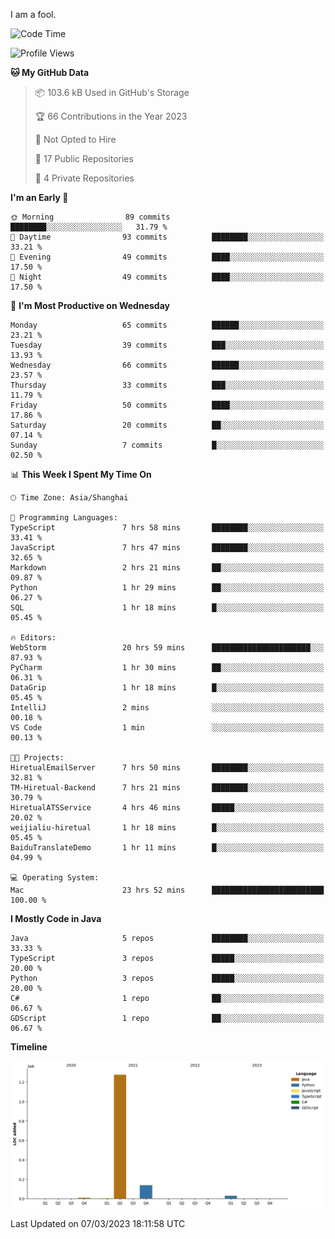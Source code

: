 I am a fool.

<!--START_SECTION:waka-->
![Code Time](http://img.shields.io/badge/Code%20Time-153%20hrs%2013%20mins-blue)

![Profile Views](http://img.shields.io/badge/Profile%20Views-23-blue)

**🐱 My GitHub Data** 

> 📦 103.6 kB Used in GitHub's Storage 
 > 
> 🏆 66 Contributions in the Year 2023
 > 
> 🚫 Not Opted to Hire
 > 
> 📜 17 Public Repositories 
 > 
> 🔑 4 Private Repositories 
 > 
**I'm an Early 🐤** 

```text
🌞 Morning                89 commits          ████████░░░░░░░░░░░░░░░░░   31.79 % 
🌆 Daytime                93 commits          ████████░░░░░░░░░░░░░░░░░   33.21 % 
🌃 Evening                49 commits          ████░░░░░░░░░░░░░░░░░░░░░   17.50 % 
🌙 Night                  49 commits          ████░░░░░░░░░░░░░░░░░░░░░   17.50 % 
```
📅 **I'm Most Productive on Wednesday** 

```text
Monday                   65 commits          ██████░░░░░░░░░░░░░░░░░░░   23.21 % 
Tuesday                  39 commits          ███░░░░░░░░░░░░░░░░░░░░░░   13.93 % 
Wednesday                66 commits          ██████░░░░░░░░░░░░░░░░░░░   23.57 % 
Thursday                 33 commits          ███░░░░░░░░░░░░░░░░░░░░░░   11.79 % 
Friday                   50 commits          ████░░░░░░░░░░░░░░░░░░░░░   17.86 % 
Saturday                 20 commits          ██░░░░░░░░░░░░░░░░░░░░░░░   07.14 % 
Sunday                   7 commits           █░░░░░░░░░░░░░░░░░░░░░░░░   02.50 % 
```


📊 **This Week I Spent My Time On** 

```text
🕑︎ Time Zone: Asia/Shanghai

💬 Programming Languages: 
TypeScript               7 hrs 58 mins       ████████░░░░░░░░░░░░░░░░░   33.41 % 
JavaScript               7 hrs 47 mins       ████████░░░░░░░░░░░░░░░░░   32.65 % 
Markdown                 2 hrs 21 mins       ██░░░░░░░░░░░░░░░░░░░░░░░   09.87 % 
Python                   1 hr 29 mins        ██░░░░░░░░░░░░░░░░░░░░░░░   06.27 % 
SQL                      1 hr 18 mins        █░░░░░░░░░░░░░░░░░░░░░░░░   05.45 % 

🔥 Editors: 
WebStorm                 20 hrs 59 mins      ██████████████████████░░░   87.93 % 
PyCharm                  1 hr 30 mins        ██░░░░░░░░░░░░░░░░░░░░░░░   06.31 % 
DataGrip                 1 hr 18 mins        █░░░░░░░░░░░░░░░░░░░░░░░░   05.45 % 
IntelliJ                 2 mins              ░░░░░░░░░░░░░░░░░░░░░░░░░   00.18 % 
VS Code                  1 min               ░░░░░░░░░░░░░░░░░░░░░░░░░   00.13 % 

🐱‍💻 Projects: 
HiretualEmailServer      7 hrs 50 mins       ████████░░░░░░░░░░░░░░░░░   32.81 % 
TM-Hiretual-Backend      7 hrs 21 mins       ████████░░░░░░░░░░░░░░░░░   30.79 % 
HiretualATSService       4 hrs 46 mins       █████░░░░░░░░░░░░░░░░░░░░   20.02 % 
weijialiu-hiretual       1 hr 18 mins        █░░░░░░░░░░░░░░░░░░░░░░░░   05.45 % 
BaiduTranslateDemo       1 hr 11 mins        █░░░░░░░░░░░░░░░░░░░░░░░░   04.99 % 

💻 Operating System: 
Mac                      23 hrs 52 mins      █████████████████████████   100.00 % 
```

**I Mostly Code in Java** 

```text
Java                     5 repos             ████████░░░░░░░░░░░░░░░░░   33.33 % 
TypeScript               3 repos             █████░░░░░░░░░░░░░░░░░░░░   20.00 % 
Python                   3 repos             █████░░░░░░░░░░░░░░░░░░░░   20.00 % 
C#                       1 repo              ██░░░░░░░░░░░░░░░░░░░░░░░   06.67 % 
GDScript                 1 repo              ██░░░░░░░░░░░░░░░░░░░░░░░   06.67 % 
```



**Timeline**

![Lines of Code chart](https://raw.githubusercontent.com/VeejaLiu/VeejaLiu/master/assets/bar_graph.png)


 Last Updated on 07/03/2023 18:11:58 UTC
<!--END_SECTION:waka-->
